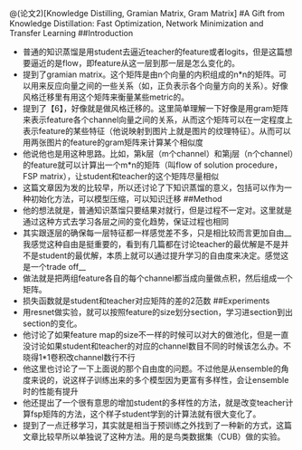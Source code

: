 @(论文2)[Knowledge Distilling, Gramian Matrix, Gram Matrix]
#A Gift from Knowledge Distillation: Fast Optimization, Network Minimization and Transfer Learning
##Introduction
* 普通的知识蒸馏是用student去逼近teacher的feature或者logits，但是这篇想要逼近的是flow，即feature从这一层到那一层是怎么变化的。
* 提到了gramian matrix。这个矩阵是由n个向量的内积组成的n*n的矩阵。可以用来反应向量之间的一些关系（如，正负表示各个向量方向的关系）。好像风格迁移里有用这个矩阵来衡量某些metric的。
* 提到了【6】，好像就是做风格迁移的。这里简单理解一下好像是用gram矩阵来表示feature各个channel向量之间的关系，从而这个矩阵可以在一定程度上表示feature的某些特征（他说映射到图片上就是图片的纹理特征）。从而可以用两张图片的feature的gram矩阵来计算某个相似度
* 他说他也是用这种思路。比如，第k层（m个channel）和第j层（n个channel）的feature就可以计算出一个m*n的矩阵（叫flow of solution procedure，FSP matrix），让student和teacher的这个矩阵尽量相似
* 这篇文章因为发的比较早，所以还讨论了下知识蒸馏的意义，包括可以作为一种初始化方法，可以模型压缩，可以知识迁移
##Method
* 他的想法就是，普通知识蒸馏只要结果对就行，但是过程不一定对。这里就是通过这种方式去学习各层之间的变化趋势，保证过程也相同
* 其实跟逐层的确保每一层特征都一样感觉差不多，只是相比较而言更加自由__我感觉这种自由是挺重要的，看到有几篇都在讨论teacher的最优解是不是并不是student的最优解，本质上就可以通过提升学习的自由度来决定。感觉这是一个trade off__
* 做法就是把两组feature各自的每个channel都当成向量做点积，然后组成一个矩阵。
* 损失函数就是student和teacher对应矩阵的差的2范数
##Experiments
* 用resnet做实验，就可以按照feature的size划分section，学习进section到出section的变化。
* 他讨论了如果feature map的size不一样的时候可以对大的做池化，但是一直没讨论如果student和teacher的对应的channel数目不同的时候该怎么办。不晓得1*1卷积改channel数行不行
* 他这里也讨论了一下上面说的那个自由度的问题。不过他是从ensemble的角度来说的，说这样子训练出来的多个模型因为更富有多样性，会让ensemble时的性能有提升
* 他还提出了一个很有意思的增加student的多样性的方法，就是改变teacher计算fsp矩阵的方法，这个样子student学到的计算法就有很大变化了。
* 提到了一点迁移学习，其实就是相当于预训练之外找到了一种新的方式，这篇文章比较早所以单独说了这种方法。用的是鸟类数据集（CUB）做的实验。